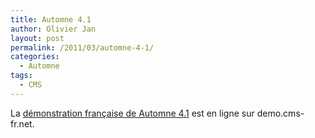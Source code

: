 ```yaml
---
title: Automne 4.1
author: Olivier Jan
layout: post
permalink: /2011/03/automne-4-1/
categories:
  - Automne
tags:
  - CMS
--- 
```


La [démonstration française de Automne 4.1][1] est en ligne sur demo.cms-fr.net.

 [1]: /demo/automne/